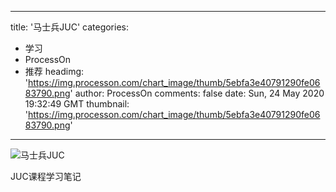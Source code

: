 
---
title: '马士兵JUC'
categories: 
 - 学习
 - ProcessOn
 - 推荐
headimg: 'https://img.processon.com/chart_image/thumb/5ebfa3e40791290fe0683790.png'
author: ProcessOn
comments: false
date: Sun, 24 May 2020 19:32:49 GMT
thumbnail: 'https://img.processon.com/chart_image/thumb/5ebfa3e40791290fe0683790.png'
---

<div>   
<img class="thumb" alt="马士兵JUC" src="https://img.processon.com/chart_image/thumb/5ebfa3e40791290fe0683790.png" referrerpolicy="no-referrer">
<p>JUC课程学习笔记</p>  
</div>
            